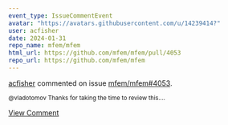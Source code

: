 ```yaml
---
event_type: IssueCommentEvent
avatar: "https://avatars.githubusercontent.com/u/14239414?"
user: acfisher
date: 2024-01-31
repo_name: mfem/mfem
html_url: https://github.com/mfem/mfem/pull/4053
repo_url: https://github.com/mfem/mfem
---
```


<a href='https://github.com/acfisher' target='_blank'>acfisher</a> commented on issue <a href='https://github.com/mfem/mfem/pull/4053' target='_blank'>mfem/mfem#4053</a>.

<small>@vladotomov Thanks for taking the time to review this....</small>

<a href='https://github.com/mfem/mfem/pull/4053' target='_blank'>View Comment</a>